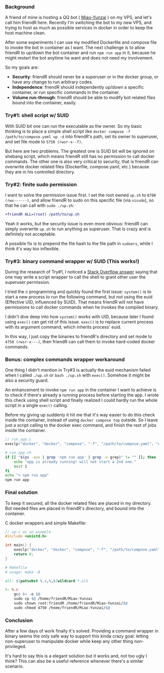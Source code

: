 ### Background

A friend of mine is hosting a QQ bot ( [Miao-Yunzai](https://github.com/yoimiya-kokomi/Miao-Yunzai) ) on my VPS, and let's call him friendR here. Recently I'm switching the bot to my new VPS, and trying to host as much as possible services in docker in order to keep the host machine clean.

After some experiments I can use my modified Dockerfile and compose file to invoke the bot in container as I want. The next challenge is to allow friendR to up/down the bot container and run `npm run app` in it, because he might restart the bot anytime he want and does not need my involvement.

So my goals are:

- **Security**: friendR should never be a superuser or in the docker group, or have any change to run arbitrary codes.
- **Independence**: friendR should independently up/down a specific container, or run specific commands in the container.
- **Volume run-through**: friendR should be able to modify bot related files bound into the container, easily.

### Try#1: shell script w/ SUID

With SUID bit one can run the executable as the owner. So my basic thinking is to place a simple shell script like `docker compose -f /path/to/compose.yaml up -d` into friendR's path, set its owner to superuser, and set file mode to `5750 (rwsr-x--T)`.

But here are two problems. The greatest one is SUID bit will be ignored on shebang script, which means friendR still has no permission to call docker commands. The other one is also very critical to security, that is friendR can overwrite docker related files (Dockerfile, compose.yaml, etc.) because they are in his controlled directory.

### Try#2: finite sudo permission

I want to solve the permission issue first. I set the root owned `up.sh` to `0700 (rwx------)`, and allow friendR to sudo on this specific file (via `visudo`), so that he can call with `sudo ./up.sh`:

```diff
+friendR ALL=(root) /path/to/up.sh
```

Yeah it works, but the security issue is even more obvious: friendR can simply overwrite `up.sh` to run anything as superuser. That is crazy and is definitely not acceptable.

A possible fix is to prepend the file hash to the file path in `sudoers`, while I think it's way too inflexible.

### Try#3: binary command wrapper w/ SUID (This works!)

During the research of Try#1, I noticed a [Stack Overflow answer](https://unix.stackexchange.com/a/369) saying that one may write a script wrapper to call the shell to grant other user the superuser permission.

I tried the c programming and quickly found the first issue: `system()` is to start a new process to run the following command, but not using the euid (Effective UID, influenced by SUID). That means friendR will not have permissions to call docker commands when he invokes the compiled binary.

I didn't dive deep into how `system()` works with UID, because later I found using `exec()` can get rid of this issue. `exec()` is to replace current process with its argument command, which inherits process' euid.

In this way, I just copy the binaries to friendR's directory and set mode to `4750 (rwsr-x---)`, then friendR can call them to invoke hard-coded docker commands.

### Bonus: complex commands wrapper workaround

One thing I didn't mention in Try#3 is actually the euid mechanism failed when I called `./up.sh` or `bash ./up.sh` with `exec()`. Somehow it might be also a security guard.

An enhancement to invoke `npm run app` in the container I want to achieve is to check if there's already a running process before starting the app. I wrote this check using shell script and finally realized I could hardly run the whole script in a single `exec()` calling.

Before my giving up suddenly it hit me that it's way easier to do this check inside the container, instead of using `docker compose top` outside. So I leave just a script calling to the docker exec command, and finish the rest of jobs inside the container.

```c
// run_app.c
execlp("docker", "docker", "compose", "-f", "/path/to/compose.yaml", "exec", "-it", "miao-yunzai", "./run_app.sh", (char *)NULL);
```

```bash
# run_app.sh
if [[ "$(ps -aux | grep 'npm run app' | grep -v grep)" != "" ]]; then
    echo "app is already running! will not start a 2nd one."
    exit 1
fi
echo "> npm run app"
npm run app
```

### Final solution

To keep it secured, all the docker related files are placed in my directory. Bot needed files are placed in friendR's directory, and bound into the container.

C docker wrappers and simple Makefile:

```c
// up.c as an example
#include <unistd.h>

int main() {
    execlp("docker", "docker", "compose", "-f", "/path/to/compose.yaml", "up", "-d", (char *)NULL);
    return 0;
}
```

```makefile
# Makefile
# usage: make -B

all: $(patsubst %.c,%,$(wildcard *.c))

%: %.c
	gcc $< -o $@
	sudo cp $@ /home/friendR/Miao-Yunzai
	sudo chown root:friendR /home/friendR/Miao-Yunzai/$@
	sudo chmod 4750 /home/friendR/Miao-Yunzai/$@
```

### Conclusion

After a few days of work finally it's solved. Providing a command wrapper in binary seems the only safe way to support this kinda crazy goal: letting non-superuser to manipulate docker while keep any other thing non-privileged.

It's hard to say this is a elegant solution but it works and, not too ugly I think? This can also be a useful reference whenever there's a similar scenario.